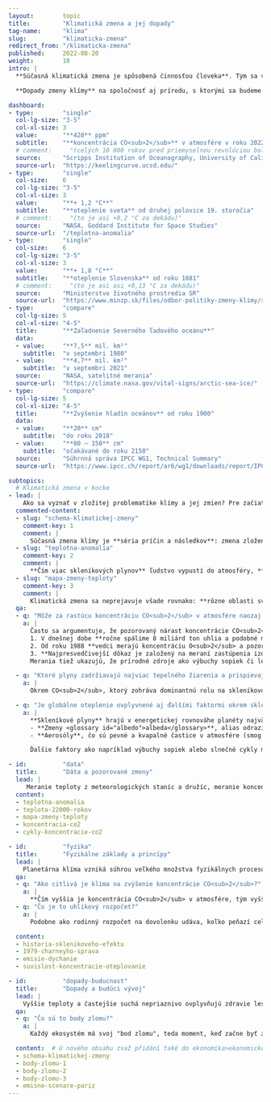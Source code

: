 ```yaml
---
layout:        topic
title:         "Klimatická zmena a jej dopady"
tag-name:      "klima"
slug:          "klimaticka-zmena"
redirect_from: "/klimaticka-zmena"
published:     2022-08-20
weight:        10
intro: |
  **Súčasná klimatická zmena je spôsobená činnosťou človeka**. Tým sa výrazne líši od zmien klímy v minulosti. **Spaľovanie uhlia, ropy a zemného plynu** a niektoré ďalšie činnosti **menia zloženie atmosféry** a pridávajú do nej skleníkové plyny. Zosilnený skleníkový efekt potom spôsobuje otepľovanie s dôsledkami ako topenie ľadovcov, vzostup hladín oceánov, dlhodobé suchá alebo častejšie vlny horúčav a iné extrémne prejavy počasia.

  **Dopady zmeny klímy** na spoločnosť aj prírodu, s ktorými sa budeme stretávať v nasledujúcich desaťročiach, **budú priamo závislé od množstva skleníkových plynov, ktoré ešte do atmosféry vypustíme** či už spaľovaním fosílnych palív alebo inými aktivitami, pri ktorých vzniká veľké množstvo emisií.

dashboard:
- type:        "single"
  col-lg-size: "3-5"
  col-xl-size: 3
  value:       "**420** ppm"
  subtitle:    "**koncentrácia CO<sub>2</sub>** v atmosfére v roku 2022"
  # comment:     "(celých 10 000 rokov pred priemyselnou revolúciou bola táto koncentrácia stabilne ~270 ppm)"
  source:      "Scripps Institution of Oceanography, University of California"
  source-url:  "https://keelingcurve.ucsd.edu/"
- type:        "single"
  col-size:    6
  col-lg-size: "3-5"
  col-xl-size: 3
  value:       "**+ 1,2 °C**"
  subtitle:    "**oteplenie sveta** od druhej polovice 19. storočia"
  # comment:     "(to je asi +0,2 °C za dekádu)"
  source:      "NASA, Goddard Institute for Space Studies"
  source-url:  "/teplotna-anomalia"
- type:        "single"
  col-size:    6
  col-lg-size: "3-5"
  col-xl-size: 3
  value:       "**+ 1,8 °C**"
  subtitle:    "**oteplenie Slovenska** od roku 1881"
  # comment:     "(to je asi asi +0,13 °C za dekádu)"
  source:      "Ministerstvo životného prostredia SR"
  source-url:  "https://www.minzp.sk/files/odbor-politiky-zmeny-klimy/strategia-adaptacie-sr-zmenu-klimy-aktualizacia.pdf"
- type:        "compare"
  col-lg-size: 5
  col-xl-size: "4-5"
  title:       "**Zaľadnenie Severného ľadového oceánu**"
  data:
  - value:     "**7,5** mil. km²"
    subtitle:  "v septembri 1980"
  - value:     "**4,7** mil. km²"
    subtitle:  "v septembri 2021"
  source:      "NASA, satelitné merania"
  source-url:  "https://climate.nasa.gov/vital-signs/arctic-sea-ice/"
- type:        "compare"
  col-lg-size: 5
  col-xl-size: "4-5"
  title:       "**Zvýšenie hladín oceánov** od roku 1900"
  data:
  - value:     "**20** cm"
    subtitle:  "do roku 2018"
  - value:     "**80 – 150** cm"
    subtitle:  "očakávané do roku 2150"
  source:      "Súhrnná správa IPCC WG1, Technical Summary"
  source-url:  "https://www.ipcc.ch/report/ar6/wg1/downloads/report/IPCC_AR6_WGI_TS.pdf#page=45"

subtopics:
  # Klimatická zmena v kocke
- lead: |
    Ako sa vyznať v zložitej problematike klímy a jej zmien? Pre začiatok je určite dobré vedieť, že:
  commented-content:
  - slug: "schema-klimatickej-zmeny"
    comment-key: 1
    comment: |
      Súčasná zmena klímy je **séria príčin a následkov**: zmena zloženia atmosféry zosilňuje skleníkový efekt, ktorý zapríčiňuje otepľovanie, topenie ľadovcov a ďalšie javy.
  - slug: "teplotna-anomalia"
    comment-key: 2
    comment: |
      **Čím viac skleníkových plynov** ľudstvo vypustí do atmosféry, **tým viac sa planéta oteplí**.
  - slug: "mapa-zmeny-teploty"
    comment-key: 3
    comment: |
      Klimatická zmena sa neprejavuje všade rovnako: **rôzne oblasti sveta sa otepľujú rôznou rýchlosťou**.
  qa:
  - q: "Môže za rastúcu koncentráciu CO<sub>2</sub> v atmosfére naozaj spaľovanie fosílnych palív?"
    a: |
      Často sa argumentuje, že pozorovaný nárast koncentrácie CO<sub>2</sub> začal okolo roku 1800, teda v období rozmachu parných strojov. Máme ale omnoho silnejšie dôkazy:
      1. V dnešnej dobe **ročne spálime 8 miliárd ton uhlia a podobné množstvo ropy a zemného plynu**. Nárast koncentrácie CO<sub>2</sub> zodpovedá spaľovaniu takéhoto množstva fosílnych palív.
      2. Od roku 1988 **vedci merajú koncentráciu O<sub>2</sub> a pozorujú jej pokles, ktorý zodpovedá zmiešavaciemu pomeru v reakcii horenia**. To dokazuje, že nárast koncentrácie CO<sub>2</sub> je skutočne spôsobený spaľovaním fosílnych palív a nie napr. dýchaním.
      3. **Najpresvedčivejší dôkaz je založený na meraní zastúpenia izotopov uhlíka vo vzorkách fosílnych palív a atmosférického CO<sub>2</sub>.** Rôzne zdroje uhlíka obsahujú rôzne množstvo izotopov <sup>12</sup>C (najviac zastúpený), <sup>13</sup>C a <sup>14</sup>C. Oxid uhličitý v atmosfére je zmiešaný z týchto zdrojov a jeho podrobnou analýzou je možné zistiť, že jeho izotopové zloženie zodpovedá izotopovému zloženiu fosílnych palív, ktoré spaľujeme.
      Merania tiež ukazujú, že prírodné zdroje ako výbuchy sopiek či lesné požiare dlhodobo k nárastu vzdušnej koncentrácie CO<sub>2</sub> neprispievajú.

  - q: "Ktoré plyny zadržiavajú najviac tepelného žiarenia a prispievajú tak ku skleníkovému efektu?"
    a: |
      Okrem CO<sub>2</sub>, ktorý zohráva dominantnú rolu na skleníkovom efekte z dôvodu jeho vysokej koncentrácie v atmosfére, k otepľovaniu prispievajú aj ďalšie <glossary id="antropogennesklenikoveplyny">antropogénne skleníkové plyny</glossary> (CH<sub>4</sub>, N<sub>2</sub>O a ďalšie). Vodná para tiež do veľkej miery zadržiava tepelné žiarenie. Jej množstvo v atmosfére je ale riadené teplotou planéty a výparom z oceánov, preto sa zaraďuje medzi spätné väzby klimatického systému a nie medzi antropogénne skleníkové plyny.

  - q: "Je globálne oteplenie ovplyvnené aj ďalšími faktormi okrem skleníkových plynov?"
    a: |
      **Skleníkové plyny** hrajú v energetickej rovnováhe planéty najväčšiu rolu, ale faktorov ovplyvňujúcich oteplenie je samozrejme viac. Z hľadiska celkového vplyvu sú ale významné len ďalšie dva:
      - **Zmeny <glossary id="albedo">albeda</glossary>**, alias odrazivosti zemského povrchu, sú spôsobené sčasti ľudskou činnosťou (napr. odlesňovaním) a sčasti spätnými väzbami klimatického systému (napr. menšou plochou snehu a ľadu, ktorá žiarenie odráža).
      - **Aerosóly**, čo sú pevné a kvapalné častice v atmosfére (smog a pod.), zosilňujú odraz slnečného žiarenia, a preto majú významný ochladzujúci efekt. Niektoré aerosóly sú prirodzené (napr. prach z púští), niektoré vznikajú počas ľudskej činnosti (napr. oxidy síry a dusíka, ktoré vznikajú pri spaľovaní uhlia).

      Ďalšie faktory ako napríklad výbuchy sopiek alebo slnečné cykly majú na súčasné otepľovanie len nepatrný vplyv.

- id:          "data"
  title:       "Dáta a pozorované zmeny"
  lead: |
     Meranie teploty z meteorologických staníc a družíc, meranie koncentrácií skleníkových plynov zo súčasnej atmosféry a z ľadovcových vrtov, každoročné zmeny množstva snehu a ľadu či údaje o náraste hladín oceánov – všetky tieto dáta umožňujú predstaviť si rýchlosť a rozsah prebiehajúcej klimatickej zmeny a porovnať ju so zmenami, ktorými planéta prechádzala v minulosti
  content:
  - teplotna-anomalia
  - teplota-22000-rokov
  - mapa-zmeny-teploty
  - koncentracia-co2
  - cykly-koncentracie-co2

- id:          "fyzika"
  title:       "Fyzikálne základy a princípy"
  lead: |
    Planetárna klíma vzniká súhrou veľkého množstva fyzikálnych procesov: **slnečné žiarenie** je hlavným zdrojom energie, **skleníkové plyny** menia prestupovanie tepelného žiarenia cez atmosféru a ovplyvňujú tak celkovú energetickú rovnováhu planéty, **oceánske a atmosférické prúdy** distribuujú teplo do rôznych oblastí planéty. V tejto planetárnej dynamike tiež majú dôležitú úlohu **spätné väzby** a kolobeh vody a uhlíka.
  qa:
  - q: "Ako citlivá je klíma na zvýšenie koncentrácie CO<sub>2</sub>?"
    a: |
      **Čím vyššia je koncentrácia CO<sub>2</sub> v atmosfére, tým vyššia je teplota planéty.** Zvýšenie koncentrácie oxidu uhličitého o 10 ppm spôsobí oteplenie asi o 0,1 °C. Tento vzťah je síce približný, ale dostatočne presný na to, aby bol užitočný pre odhadnutie budúceho vývoja. Často sa ako **<glossary id="citlivost">citlivosť klímy</glossary>** označuje oteplenie, ku ktorému by došlo pri zdvojnásobení koncentrácie CO<sub>2</sub>. Z doterajších meraní aj z klimatických modelov vychádza táto miera oteplenia na zhruba 3 °C.
  - q: "Čo je to uhlíkový rozpočet?"
    a: |
      Podobne ako rodinný rozpočet na dovolenku udáva, koľko peňazí celkovo môžeme počas dovolenky minúť, globálny uhlíkový rozpočet uvádza, aké množstvo CO<sub>2</sub> môže ešte ľudstvo vypustiť, aby nebola prekročená určitá hodnota globálneho otepľovania. Pre 50 % pravdepodobnosť udržania oteplenia pod hranicou 1,5 °C môžeme od roku 2020 vypustiť iba asi 500 Gt CO<sub>2</sub>.

  content:
  - historia-sklenikoveho-efektu
  - 1979-charneyho-sprava
  - emisie-dychanie
  - suvislost-koncentracie-oteplovanie

- id:          "dopady-buducnost"
  title:       "Dopady a budúci vývoj"
  lead: |
    Vyššie teploty a častejšie suchá nepriaznivo ovplyvňujú zdravie lesov a pestovanie plodín, nárast hladín oceánov ohrozuje mestá na pobreží a kvôli topeniu horských ľadovcov chýba voda v povodiach, ktoré sú nimi napájané. To sú príklady dopadov klimatickej zmeny. **Veľkosť dopadov**, s ktorými sa budeme nasledujúce desaťročia stretávať, priamo **závisí na tom, koľko skleníkových plynov do atmosféry ešte vypustíme**. Vedci modelujú budúci vývoj klimatickej zmeny a jej očakávané dopady na základe rôznych emisných scenárov.
  qa:
  - q: "Čo sú to body zlomu?"
    a: |
      Každý ekosystém má svoj "bod zlomu", teda moment, keď začne byť zmena prírodných podmienok natoľko významná, že už ju tento ekosystém nie je schopný ďalej znášať a "zlomí sa" – podobne ako vetva stromu pri príliš veľkom zaťažení. Zatiaľ čo oteplenie o 1,5 °C bude fatálne "iba" pre väčšinu korálových útesov v oceánoch, hranicou 2 °C sa už blížime ku pravdepodobným bodom zlomu mnohých veľkých ekosystémov na našej planéte (napr. severské ihličnaté lesy).

  content:  # U nového obsahu zvaž přidání také do ekonomika>ekonomicke-dopady.
  - schema-klimatickej-zmeny
  - body-zlomu-1
  - body-zlomu-2
  - body-zlomu-3
  - emisne-scenare-pariz
---
```

